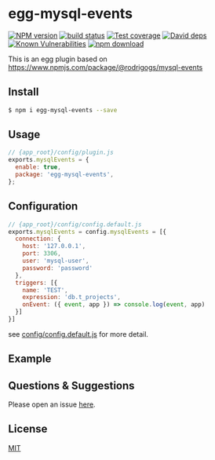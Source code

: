 # egg-mysql-events

[![NPM version][npm-image]][npm-url]
[![build status][travis-image]][travis-url]
[![Test coverage][codecov-image]][codecov-url]
[![David deps][david-image]][david-url]
[![Known Vulnerabilities][snyk-image]][snyk-url]
[![npm download][download-image]][download-url]

[npm-image]: https://img.shields.io/npm/v/egg-mysql-events.svg?style=flat-square
[npm-url]: https://npmjs.org/package/egg-mysql-events
[travis-image]: https://img.shields.io/travis/eggjs/egg-mysql-events.svg?style=flat-square
[travis-url]: https://travis-ci.org/eggjs/egg-mysql-events
[codecov-image]: https://img.shields.io/codecov/c/github/eggjs/egg-mysql-events.svg?style=flat-square
[codecov-url]: https://codecov.io/github/eggjs/egg-mysql-events?branch=master
[david-image]: https://img.shields.io/david/eggjs/egg-mysql-events.svg?style=flat-square
[david-url]: https://david-dm.org/eggjs/egg-mysql-events
[snyk-image]: https://snyk.io/test/npm/egg-mysql-events/badge.svg?style=flat-square
[snyk-url]: https://snyk.io/test/npm/egg-mysql-events
[download-image]: https://img.shields.io/npm/dm/egg-mysql-events.svg?style=flat-square
[download-url]: https://npmjs.org/package/egg-mysql-events

This is an egg plugin based on https://www.npmjs.com/package/@rodrigogs/mysql-events

## Install

```bash
$ npm i egg-mysql-events --save
```

## Usage

```js
// {app_root}/config/plugin.js
exports.mysqlEvents = {
  enable: true,
  package: 'egg-mysql-events',
};
```

## Configuration

```js
// {app_root}/config/config.default.js
exports.mysqlEvents = config.mysqlEvents = [{
  connection: {
    host: '127.0.0.1',
    port: 3306,
    user: 'mysql-user',
    password: 'password'
  },
  triggers: [{
    name: 'TEST',
    expression: 'db.t_projects',
    onEvent: ({ event, app }) => console.log(event, app)
  }]
}]
```

see [config/config.default.js](config/config.default.js) for more detail.

## Example

<!-- example here -->

## Questions & Suggestions

Please open an issue [here](https://github.com/eggjs/egg/issues).

## License

[MIT](LICENSE)
